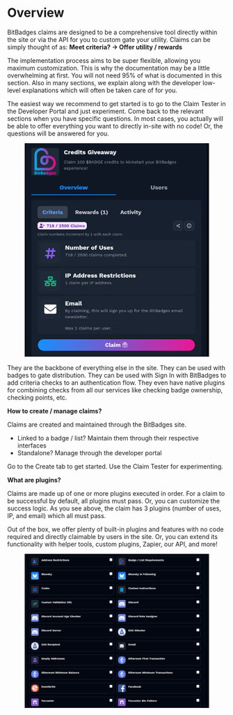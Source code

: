 # Overview

BitBadges claims are designed to be a comprehensive tool directly within the site or via the API for you to custom gate your utility. Claims can be simply thought of as: **Meet criteria? -> Offer utility / rewards**

The implementation process aims to be super flexible, allowing you maximum customization. This is why the documentation may be a little overwhelming at first. You will not need 95% of what is documented in this section. Also in many sections, we explain along with the developer low-level explanations which will often be taken care of for you.

The easiest way we recommend to get started is to go to the Claim Tester in the Developer Portal and just experiment. Come back to the relevant sections when you have specific questions. In most cases, you actually will be able to offer everything you want to directly in-site with no code! Or, the questions will be answered for you.

<figure><img src="../../.gitbook/assets/image (185).png" alt=""><figcaption></figcaption></figure>

They are the backbone of everything else in the site. They can be used with badges to gate distribution. They can be used with Sign In with BitBadges to add criteria checks to an authentication flow.  They even have native plugins for combining checks from all our services like checking badge ownership, checking points, etc.

**How to create / manage claims?**

Claims are created and maintained through the BitBadges site.&#x20;

* Linked to a badge / list? Maintain them through their respective interfaces
* Standalone? Manage through the developer portal

Go to the Create tab to get started. Use the Claim Tester for experimenting.

**What are plugins?**

Claims are made up of one or more plugins executed in order. For a claim to be successful by default, all plugins must pass. Or, you can customize the success logic. As you see above, the claim has 3 plugins (number of uses, IP, and email) which all must pass.

Out of the box, we offer plenty of built-in plugins and features with no code required and directly claimable by users in the site. Or, you can extend its functionality with helper tools, custom plugins, Zapier, our API, and more!

<figure><img src="../../.gitbook/assets/image (6).png" alt=""><figcaption></figcaption></figure>

